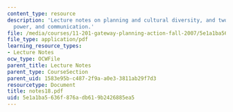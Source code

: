 ```yaml
---
content_type: resource
description: 'Lecture notes on planning and cultural diversity, and two cases: culture,
  power, and communication.'
file: /media/courses/11-201-gateway-planning-action-fall-2007/5e1a1ba5636f876adb619b2426885ea5_notes18.pdf
file_type: application/pdf
learning_resource_types:
- Lecture Notes
ocw_type: OCWFile
parent_title: Lecture Notes
parent_type: CourseSection
parent_uid: 1583e95b-c487-2f9a-a0e3-3811ab29f7d3
resourcetype: Document
title: notes18.pdf
uid: 5e1a1ba5-636f-876a-db61-9b2426885ea5
---
```

